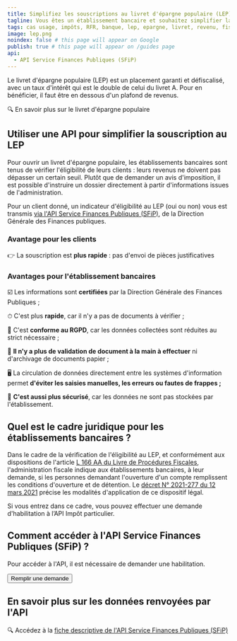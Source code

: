 ```yaml
---
title: Simplifiez les souscriptions au livret d'épargne populaire (LEP) grâce aux API
tagline: Vous êtes un établissement bancaire et souhaitez simplifier la souscription au LEP ? Utilisez l'API Service Finances Publiques (SFiP) pour vérifier l'éligibilité de vos clients à la détention d'un livret d'épargne populaire (LEP).
tags: cas usage, impôts, RFR, banque, lep, epargne, livret, revenu, fiscal, tarification, revenu, quotient
image: lep.png
noindex: false # this page will appear on Google
publish: true # this page will appear on /guides page
api:
  - API Service Finances Publiques (SFiP)
---
```


Le livret d'épargne populaire (LEP) est un placement garanti et défiscalisé, avec un taux d'intérêt qui est le double de celui du livret A. Pour en bénéficier, il faut être en dessous d'un plafond de revenus.

<External href="https://www.service-public.fr/particuliers/vosdroits/F2367">🔍 En savoir plus sur le livret d'épargne populaire</External>

## Utiliser une API pour simplifier la souscription au LEP

Pour ouvrir un livret d'épargne populaire, les établissements bancaires sont tenus de vérifier l'éligibilité de leurs clients : leurs revenus ne doivent pas dépasser un certain seuil. Plutôt que de demander un avis d'imposition, il est possible d'instruire un dossier directement à partir d'informations issues de l'administration.

Pour un client donné, un indicateur d'éligibilité au LEP (oui ou non) vous est transmis [via l'API Service Finances Publiques (SFiP)](/les-api/api-sfip), de la Direction Générale des Finances publiques.

### Avantage pour les clients

👉 La souscription est **plus rapide** : pas d'envoi de pièces justificatives

### Avantages pour l'établissement bancaires

☑️ Les informations sont **certifiées** par la Direction Générale des Finances Publiques ;

⏱ C'est plus **rapide**, car il n'y a pas de documents à vérifier ;

📕 C'est **conforme au RGPD**, car les données collectées sont réduites au strict nécessaire ;

🔖 **Il n'y a plus de validation de document à la main à effectuer** ni d'archivage de documents papier ;

🖥 La circulation de données directement entre les systèmes d'information permet **d'éviter les saisies manuelles, les erreurs ou fautes de frappes ;**

🔐 **C'est aussi plus sécurisé**, car les données ne sont pas stockées par l'établissement.

## Quel est le cadre juridique pour les établissements bancaires ?

Dans le cadre de la vérification de l'éligibilité au LEP, et conformément aux dispositions de l'article [L 166 AA du Livre de Procédures Fiscales](https://www.legifrance.gouv.fr/codes/article_lc/LEGIARTI000042627574/2022-06-15), l'administration fiscale indique aux établissements bancaires, à leur demande, si les personnes demandant l'ouverture d'un compte remplissent les conditions d'ouverture et de détention. Le [décret N° 2021-277 du 12 mars 2021](https://www.legifrance.gouv.fr/jorf/id/JORFTEXT000043246555) précise les modalités d'application de ce dispositif légal.

Si vous entrez dans ce cadre, vous pouvez effectuer une demande d'habilitation à l’API Impôt particulier.

## Comment accéder à l'API Service Finances Publiques (SFiP) ?

Pour accéder à l'API, il est nécessaire de demander une habilitation.

<NextSteps />
<Button href='https://datapass.api.gouv.fr/api-sfip-sandbox?demarche=eligibilite_lep'>Remplir une demande</Button>

## En savoir plus sur les données renvoyées par l'API

🔍 Accédez à la [fiche descriptive de l'API Service Finances Publiques (SFiP)](/les-api/api-sfip#les-donnees-disponibles-dans-l’api)
